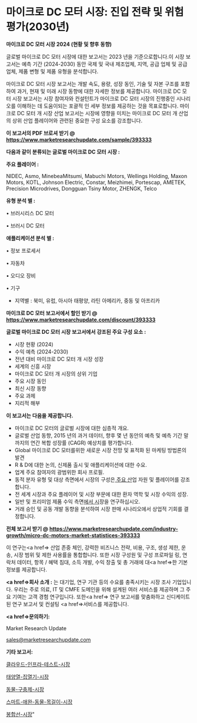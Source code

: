 # 마이크로 DC 모터 시장: 진입 전략 및 위험 평가(2030년)

<strong>마이크로 DC 모터 시장 2024 (현황 및 향후 동향)</strong>

글로벌 마이크로 DC 모터 시장에 대한 보고서는 2023 년을 기준으로합니다.이 시장 보고서는 예측 기간 (2024-2030) 동안 국제 및 국내 제조업체, 지역, 공급 업체 및 공급 업체, 제품 변형 및 제품 유형을 분석합니다.

마이크로 DC 모터 시장 보고서는 개발 속도, 용량, 성장 동인, 기술 및 자본 구조를 포함하여 과거, 현재 및 미래 시장 동향에 대한 자세한 정보를 제공합니다. 마이크로 DC 모터 시장 보고서는 시장 참여자와 컨설턴트가 마이크로 DC 모터 시장의 진행중인 시나리오를 이해하는 데 도움이되는 포괄적 인 세부 정보를 제공하는 것을 목표로합니다. 마이크로 DC 모터 개 시장 산업 보고서는 시장에 영향을 미치는 마이크로 DC 모터 개 산업의 상위 산업 플레이어와 관련된 중요한 구성 요소를 강조합니다.



<strong>이 보고서의 PDF 브로셔 받기 @ <a href=https://www.marketresearchupdate.com/sample/393333>https://www.marketresearchupdate.com/sample/393333</a></strong>



<strong>다음과 같이 분류되는 글로벌 마이크로 DC 모터 시장 :</strong>



<strong>주요 플레이어 :</strong>

NIDEC, Asmo, MinebeaMitsumi, Mabuchi Motors, Wellings Holding, Maxon Motors, KOTL, Johnson Electric, Constar, Meizhimei, Portescap, AMETEK, Precision Microdrives, Dongguan Tsiny Motor, ZHENGK, Telco



<strong>유형 분석 별 :</strong>

• 브러시리스 DC 모터

• 브러시 DC 모터



<strong>애플리케이션 분석 별 :</strong>

• 정보 프로세서

• 자동차

• 오디오 장비

• 기구

<ul>
  <li>지역별 : 북미, 유럽, 아시아 태평양, 라틴 아메리카, 중동 및 아프리카</li>
</ul>


<strong>마이크로 DC 모터 보고서에서 할인 받기 @ <a href=https://www.marketresearchupdate.com/discount/393333>https://www.marketresearchupdate.com/discount/393333</a></strong>



<strong>글로벌 마이크로 DC 모터 시장 보고서에서 강조된 주요 구성 요소 :</strong>
<ul>
  <li>시장 현황 (2024)</li>
  <li>수익 예측 (2024-2030)</li>
  <li>전년 대비 마이크로 DC 모터 개 시장 성장</li>
  <li>세계의 신흥 시장</li>
  <li>마이크로 DC 모터 개 시장의 상위 기업</li>
  <li>주요 시장 동인</li>
  <li>최신 시장 동향</li>
  <li>주요 과제</li>
  <li>지리적 해부</li>
</ul>


<strong>이 보고서는 다음을 제공합니다.</strong>
<ul>
  <li>마이크로 DC 모터의 글로벌 시장에 대한 심층적 개요.</li>
  <li>글로벌 산업 동향, 2015 년의 과거 데이터, 향후 몇 년 동안의 예측 및 예측 기간 말까지의 연간 복합 성장률 (CAGR) 예상치를 평가합니다.</li>
  <li>Global 마이크로 DC 모터를위한 새로운 시장 전망 및 표적화 된 마케팅 방법론의 발견</li>
  <li>R &amp; D에 대한 논의, 신제품 출시 및 애플리케이션에 대한 수요.</li>
  <li>업계 주요 참여자의 광범위한 회사 프로필.</li>
  <li>동적 분자 유형 및 대상 측면에서 시장의 구성은<a href=> 주요 산</a>업 자원 및 플레이어를 강조합니다.</li>
  <li>전 세계 시장과 주요 플레이어 및 시장 부문에 대한 환자 역학 및 시장 수익의 성장.</li>
  <li>일반 및 프리미엄 제품 수익 측면<a href=>에서 시</a>장을 연구하십시오.</li>
  <li>거래 승인 및 공동 개발 동향을 분석하여 시장 판매 시나리오에서 상업적 기회를 결정합니다.</li>
</ul>



<strong>전체 보고서 받기 @ <a href=https://www.marketresearchupdate.com/industry-growth/micro-dc-motors-market-statistices-393333>https://www.marketresearchupdate.com/industry-growth/micro-dc-motors-market-statistices-393333</a></strong>

이 연구는<a href=> 산업 존중</a> 체인, 강력한 비즈니스 전략, 비용, 구조, 생성 제한, 운송, 시장 범위 및 제한 사용률을 통합합니다. 또한 시장 구성원 및 구성 프로파일 링, 연락처 데이터, 항목 / 혜택 침대, 소득 개발, 수익 창출 및 총 거래에 대<a href=>한 기본 </a>정보를 제공합니다.



<strong><a href=>회사 소</a>개 :</strong>
는 대기업, 연구 기관 등의 수요를 충족시키는 시장 조사 기업입니다. 우리는 주로 의료, IT 및 CMFE 도메인을 위해 설계된 여러 서비스를 제공하며 그 주요 기여는 고객 경험 연구입니다. 또한<a href=> 연구 보</a>고서를 맞춤화하고 신디케이트 된 연구 보고서 및 컨설팅 <a href=>서비스</a>를 제공합니다.



<strong><a href=>문의하기:</a></strong>

Market Research Update

sales@marketresearchupdate.com



<strong>기타 보고서:</strong>

<a href=https://www.linkedin.com/pulse/클라우드-인프라-테스트-시장-세분화-연구-및-목표-고객2029년/>클라우드-인프라-테스트-시장</a>

<a href=https://www.linkedin.com/pulse/태양열-집열기-시장-경쟁-분석-및-성장-잠재력-2029-survey-savvy-insights-360-analysis-lp20f/>태양열-집열기-시장</a>

<a href=https://www.linkedin.com/pulse/동물-구충제-시장-현재-및-미래-성장-2029-isdailynews-gtqvf/>동물-구충제-시장</a>

<a href=https://www.linkedin.com/pulse/스마트-애완-동물-목걸이-시장-규모-및-성장-2023-consumer-connection-compendium-ana-xn6df/>스마트-애완-동물-목걸이-시장</a>

<a href=https://www.linkedin.com/pulse/봉합선-시장-진입-전략-및-위험-평가2029년-trendsetters-talk-360-analysis-ogalf/>봉합선-시장</a>"
